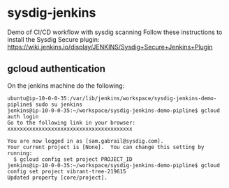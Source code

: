 # sysdig-jenkins
Demo of CI/CD workflow with sysdig scanning
Follow these instructions to install the Sysdig Secure plugin:
https://wiki.jenkins.io/display/JENKINS/Sysdig+Secure+Jenkins+Plugin


## gcloud authentication
On the jenkins machine do the following:
```
ubuntu@ip-10-0-0-35:/var/lib/jenkins/workspace/sysdig-jenkins-demo-pipline$ sudo su jenkins
jenkins@ip-10-0-0-35:~/workspace/sysdig-jenkins-demo-pipline$ gcloud auth login
Go to the following link in your browser:
xxxxxxxxxxxxxxxxxxxxxxxxxxxxxxxxxxxxxxxx

You are now logged in as [sam.gabrail@sysdig.com].
Your current project is [None].  You can change this setting by running:
  $ gcloud config set project PROJECT_ID
jenkins@ip-10-0-0-35:~/workspace/sysdig-jenkins-demo-pipline$ gcloud config set project vibrant-tree-219615
Updated property [core/project].
```



